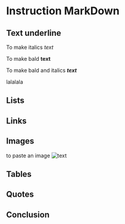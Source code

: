 # Instruction MarkDown
## Text underline

To make italics *text*

To make bald **text**

To make bald and italics ***text***

lalalala

## Lists
## Links
## Images

to paste an image ![text](download.jpeg)
## Tables
## Quotes
## Conclusion
